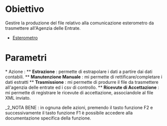 
# Obiettivo

Gestire la produzione del file relativo alla comunicazione esterometro da trasmettere all'Agenzia delle Entrate.
- [Esterometro](Sorgenti/DOC/TA/B£AMO/C5C020_U)

# Parametri
 \* Azione : 
 \*\* **Estrazione** :  permette di estrapolare i dati a partire dai dati contabili.
 \*\* **Manutenzione Manuale** :  mi permette di rettificare/completare i dati estratti
 \*\* **Trasmissione** :  mi permette di produrre il file da trasmettere all'agenzia delle entrate ed i csv di controllo.
 \*\* **Ricevute di Accettazione** :  mi permette di registrare le ricevute di accettazione, associandole al file XML inviato.

_2_NOTA BENE :  in ognuna delle azioni, premendo il tasto funzione F2 e successivamente il tasto funzione F1 è possibile accedere alla documentazione specifica della funzione.


